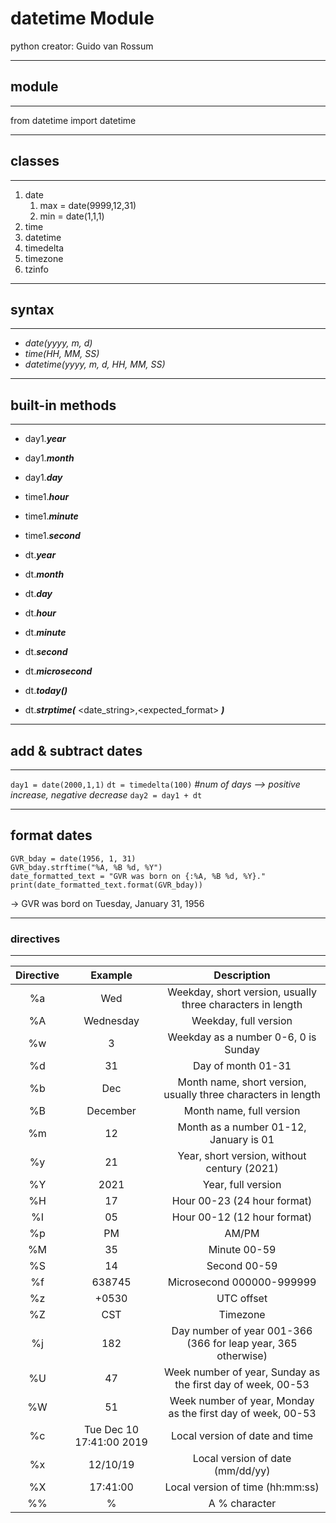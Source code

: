 # datetime Module

python creator: Guido van Rossum 

---
## module
---
from datetime import datetime


---
## classes
---
1. date
    1. max = date(9999,12,31)
    2. min = date(1,1,1)
2. time
3. datetime
4. timedelta
5. timezone
6. tzinfo

---
## syntax
---
- *date(yyyy, m, d)*
- *time(HH, MM, SS)*
- *datetime(yyyy, m, d, HH, MM, SS)*

---
## built-in methods
---
- day1.***year***
- day1.***month***
- day1.***day***

- time1.***hour***
- time1.***minute***
- time1.***second***

- dt.***year***
- dt.***month***
- dt.***day***
- dt.***hour***
- dt.***minute***
- dt.***second***
- dt.***microsecond***
- dt.***today()***
- dt.***strptime(*** <date_string>,<expected_format> ***)***

---
## add & subtract dates
---
` day1 = date(2000,1,1) `
` dt = timedelta(100) ` *#num of days --> positive increase, negative decrease*
` day2 = day1 + dt `

---
## format dates
```
GVR_bday = date(1956, 1, 31) 
GVR_bday.strftime("%A, %B %d, %Y") 
date_formatted_text = "GVR was born on {:%A, %B %d, %Y}." 
print(date_formatted_text.format(GVR_bday)) 
```
-> GVR was bord on Tuesday, January 31, 1956

---
### directives
---
|   Directive   |   Example |   Description |
|:-------------:|:---------:|:-------------:|
%a  |   Wed |   Weekday, short version, usually three characters in length  |
%A  |   Wednesday	|   Weekday, full version   |
%w  |   3	|   Weekday as a number 0-6, 0 is Sunday    |
%d  |   31	|   Day of month 01-31  |
%b  |   Dec	|   Month name, short version, usually three characters in length   |
%B  |   December	|   Month name, full version    |
%m  |   12	|   Month as a number 01-12, January is 01  |
%y  |   21  |	Year, short version, without century (2021) |
%Y  |   2021    |	Year, full version  |
%H	|   17	|   Hour 00-23 (24 hour format) |
%I	|   05	|   Hour 00-12 (12 hour format) |
%p	|   PM	|   AM/PM   |
%M	|   35	|   Minute 00-59    |
%S	|   14	|   Second 00-59    |
%f	|   638745  |	Microsecond 000000-999999   |
%z	|   +0530	|   UTC offset  |
%Z	|   CST	|   Timezone    |
%j	|   182	|   Day number of year 001-366 (366 for leap year, 365 otherwise)    |
%U	|   47	|   Week number of year, Sunday as the first day of week, 00-53    |
%W	|   51	|   Week number of year, Monday as the first day of week, 00-53    |
%c	|   Tue Dec 10 17:41:00 2019	|   Local version of date and time    |
%x	|   12/10/19	|   Local version of date (mm/dd/yy)    |
%X	|   17:41:00    |   Local version of time (hh:mm:ss)    |
%%	|   %   |   A % character    |